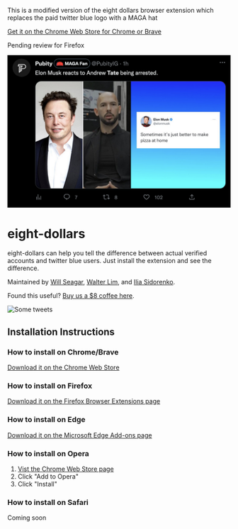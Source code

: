 This is a modified version of the eight dollars browser extension which replaces the paid twitter blue logo with a MAGA hat

[Get it on the Chrome Web Store for Chrome or Brave](https://chrome.google.com/webstore/detail/kfjfoifgkmnalliggnfpjhnkgmklmoio)

Pending review for Firefox

![The extension in action](./assets/magaexample.png)


# eight-dollars

eight-dollars can help you tell the difference between actual verified accounts and twitter blue users. Just install the extension and see the difference.

Maintained by [Will Seagar](https://twitter.com/willseagar), [Walter Lim](https://twitter.com/iWaltzAround), and [Ilia Sidorenko](https://twitter.com/noway421). 

Found this useful? [Buy us a $8 coffee here](https://www.buymeacoffee.com/eightdollars).

![Some tweets](./assets/example.png)


## Installation Instructions

### How to install on Chrome/Brave

[Download it on the Chrome Web Store](https://chrome.google.com/webstore/detail/eight-dollars/fjbponfbognnefnmbffcfllkibbbobki)

### How to install on Firefox

[Download it on the Firefox Browser Extensions page](https://addons.mozilla.org/en-US/firefox/addon/eightdollars/) 

### How to install on Edge

[Download it on the Microsoft Edge Add-ons page](https://microsoftedge.microsoft.com/addons/detail/eight-dollars/ehfacgbckjlegnlledgpkmkfbemhkknh) 

### How to install on Opera

1. [Vist the Chrome Web Store page](https://chrome.google.com/webstore/detail/eight-dollars/fjbponfbognnefnmbffcfllkibbbobki)
2. Click "Add to Opera"
3. Click "Install"

### How to install on Safari

Coming soon
